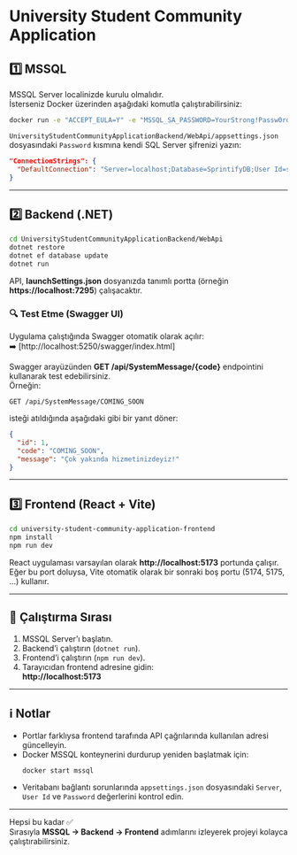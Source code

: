 # University Student Community Application

## 1️⃣ MSSQL
MSSQL Server localinizde kurulu olmalıdır.  
İsterseniz Docker üzerinden aşağıdaki komutla çalıştırabilirsiniz:
```bash
docker run -e "ACCEPT_EULA=Y" -e "MSSQL_SA_PASSWORD=YourStrong!Passw0rd" -p 1433:1433 --name mssql -d mcr.microsoft.com/mssql/server:2022-latest
```

`UniversityStudentCommunityApplicationBackend/WebApi/appsettings.json` dosyasındaki `Password` kısmına kendi SQL Server şifrenizi yazın:
```json
"ConnectionStrings": {
  "DefaultConnection": "Server=localhost;Database=SprintifyDB;User Id=sa;Password=<SIFRENIZ>;TrustServerCertificate=True;"
}
```

---

## 2️⃣ Backend (.NET)
```bash
cd UniversityStudentCommunityApplicationBackend/WebApi
dotnet restore
dotnet ef database update
dotnet run
```

API, **launchSettings.json** dosyanızda tanımlı portta (örneğin **https://localhost:7295**) çalışacaktır.

### 🔍 Test Etme (Swagger UI)
Uygulama çalıştığında Swagger otomatik olarak açılır:  
➡️ [http://localhost:5250/swagger/index.html]

Swagger arayüzünden **GET /api/SystemMessage/{code}** endpointini kullanarak test edebilirsiniz.  
Örneğin:
```
GET /api/SystemMessage/COMING_SOON
```
isteği atıldığında aşağıdaki gibi bir yanıt döner:
```json
{
  "id": 1,
  "code": "COMING_SOON",
  "message": "Çok yakında hizmetinizdeyiz!"
}
```

---

## 3️⃣ Frontend (React + Vite)
```bash
cd university-student-community-application-frontend
npm install
npm run dev
```

React uygulaması varsayılan olarak **http://localhost:5173** portunda çalışır.  
Eğer bu port doluysa, Vite otomatik olarak bir sonraki boş portu (5174, 5175, ...) kullanır.

---

## 🔁 Çalıştırma Sırası
1. MSSQL Server’ı başlatın.  
2. Backend’i çalıştırın (`dotnet run`).  
3. Frontend’i çalıştırın (`npm run dev`).  
4. Tarayıcıdan frontend adresine gidin:  
   **http://localhost:5173**

---

## ℹ️ Notlar
- Portlar farklıysa frontend tarafında API çağrılarında kullanılan adresi güncelleyin.  
- Docker MSSQL konteynerini durdurup yeniden başlatmak için:
  ```bash
  docker start mssql
  ```  
- Veritabanı bağlantı sorunlarında `appsettings.json` dosyasındaki `Server`, `User Id` ve `Password` değerlerini kontrol edin.

---

Hepsi bu kadar ✅  
Sırasıyla **MSSQL → Backend → Frontend** adımlarını izleyerek projeyi kolayca çalıştırabilirsiniz.
